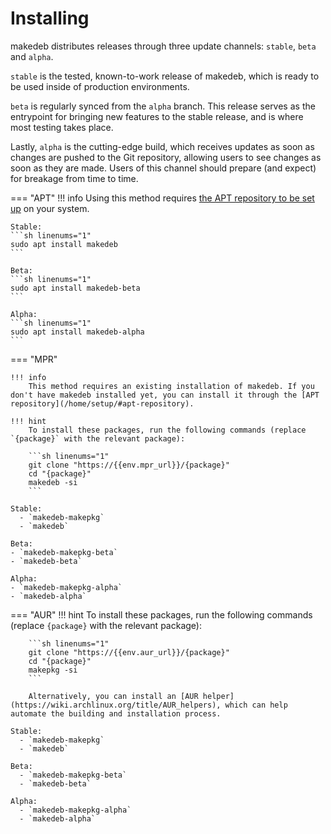 # Installing

makedeb distributes releases through three update channels: `stable`, `beta` and `alpha`.

`stable` is the tested, known-to-work release of makedeb, which is ready to be used inside of production environments.

`beta` is regularly synced from the `alpha` branch. This release serves as the entrypoint for bringing new features to the stable release, and is where most testing takes place.

Lastly, `alpha` is the cutting-edge build, which receives updates as soon as changes are pushed to the Git repository, allowing users to see changes as soon as they are made. Users of this channel should prepare (and expect) for breakage from time to time.

=== "APT"
    !!! info
        Using this method requires [the APT repository to be set up](/home/setup/#apt-repository) on your system.

    Stable:
    ```sh linenums="1"
    sudo apt install makedeb
    ```

    Beta:
    ```sh linenums="1"
    sudo apt install makedeb-beta
    ```

    Alpha:
    ```sh linenums="1"
    sudo apt install makedeb-alpha
    ```

=== "MPR"

    !!! info
        This method requires an existing installation of makedeb. If you don't have makedeb installed yet, you can install it through the [APT repository](/home/setup/#apt-repository).

    !!! hint
        To install these packages, run the following commands (replace `{package}` with the relevant package):

        ```sh linenums="1"
        git clone "https://{{env.mpr_url}}/{package}"   
        cd "{package}"
        makedeb -si
        ```

    Stable:   
      - `makedeb-makepkg`   
      - `makedeb`   

    Beta:   
    - `makedeb-makepkg-beta`   
    - `makedeb-beta`   

    Alpha:   
    - `makedeb-makepkg-alpha`   
    - `makedeb-alpha`   

=== "AUR"
    !!! hint
        To install these packages, run the following commands (replace `{package}` with the relevant package):

        ```sh linenums="1"
        git clone "https://{{env.aur_url}}/{package}"   
        cd "{package}"
        makepkg -si
        ```

        Alternatively, you can install an [AUR helper](https://wiki.archlinux.org/title/AUR_helpers), which can help automate the building and installation process.

    Stable:   
      - `makedeb-makepkg`   
      - `makedeb`   

    Beta:   
      - `makedeb-makepkg-beta`   
      - `makedeb-beta`   

    Alpha:   
      - `makedeb-makepkg-alpha`   
      - `makedeb-alpha`   
